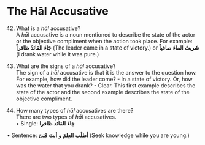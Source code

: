 The Hāl Accusative
==================

42. What is a *hāl* accusative?  
 A *hāl* accusative is a noun mentioned to describe the state of the
actor or the objective compliment when the action took place. For
example: **جَاءَ** **القائدُ** **ظافراً** (The leader came in a state of
victory.) or **شَربتُ** **الماءَ** **صافیاً** (I drank water while it
was pure.)

43. What are the signs of a *hāl* accusative?  
 The sign of a *hāl* accusative is that it is the answer to the question
how. For example, how did the leader come? - In a state of victory. Or,
how was the water that you drank? - Clear. This first example describes
the state of the actor and the second example describes the state of the
objective compliment.

44. How many types of *hāl* accusatives are there?  
 There are two types of *hāl* accusatives.  
 • Single: **جَاءَ** **القائد** **ظافرا**

• Sentence: **اُطلُب** **العِلمَ** **و** **أنتَ** **فَتیً** (Seek
knowledge while you are young.)


